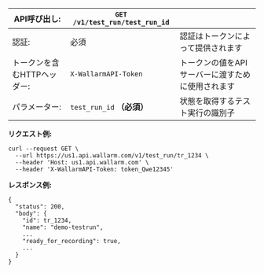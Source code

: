 | API呼び出し: | `GET /v1/test_run/test_run_id` |      |
| ------------- | ------------------------------------------ | ---- |
| 認証: | 必須 | 認証はトークンによって提供されます |
| トークンを含むHTTPヘッダー: | `X-WallarmAPI-Token` | トークンの値をAPIサーバーに渡すために使用されます |
| パラメーター: | `test_run_id` **（必須）** | 状態を取得するテスト実行の識別子 |

**リクエスト例:**
```
curl --request GET \
  --url https://us1.api.wallarm.com/v1/test_run/tr_1234 \
  --header 'Host: us1.api.wallarm.com' \
  --header 'X-WallarmAPI-Token: token_Qwe12345'
```

**レスポンス例:**
```
{
  "status": 200,
  "body": {
    "id": tr_1234,
    "name": "demo-testrun",
    ...
    "ready_for_recording": true,
    ...
  }
}
```